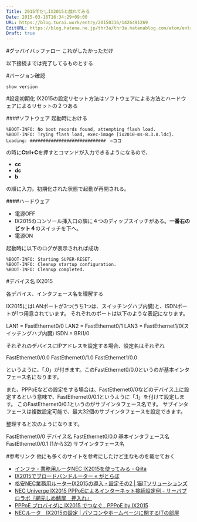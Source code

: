 ```yaml
---
Title: 2015年だしIX2015と戯れてみる
Date: 2015-03-16T16:34:29+09:00
URL: https://blog.turai.work/entry/20150316/1426491269
EditURL: https://blog.hatena.ne.jp/thr3a/thr3a.hatenablog.com/atom/entry/8454420450088276366
Draft: true
---
```


#グッバイバッファロー
これがしたかっただけ

以下接続までは完了してるものとする

#バージョン確認
```
show version
```

#設定初期化
IX2015の設定リセット方法はソフトウェアによる方法とハードウェアによるリセットの２つある

####ソフトウェア
起動時における
```
%BOOT-INFO: No boot records found, attempting flash load.
%BOOT-INFO: Trying flash load, exec-image [ix2010-ms-8.3.8.ldc].
Loading: #############################　←ココ
```
の時に**Ctrl+C**を押すとコマンドが入力できるようになるので、 

- **cc**
- **dc**
- **b**

の順に入力。初期化された状態で起動が再開される。

####ハードウェア

- 電源OFF
- IX2015のコンソール挿入口の隣に４つのディップスイッチがある。**一番右のビット４**のスイッチを下へ。
- 電源ON

起動時に以下のログが表示されれば成功
```
%BOOT-INFO: Starting SUPER-RESET.
%BOOT-INFO: Cleanup startup configuration.
%BOOT-INFO: Cleanup completed.
```

#デバイス名
IX2015

各デバイス、インタフェース名を理解する

IX2015にはLANポートが3つ(うち1つは、スイッチングハブ内臓)と、ISDNポートが1つ用意されています。
それぞれのポートは以下のような表記になります。

LAN1 = FastEthernet0/0
LAN2 = FastEthernet0/1
LAN3 = FastEthernet1/0(スイッチングハブ内臓)
ISDN = BRI1/0

それぞれのデバイスにIPアドレスを設定する場合、設定名はそれぞれ

FastEthernet0/0.0
FastEthernet0/1.0
FastEthernet1/0.0

というように、「.0」が付きます。このFastEthernet0/0.0というのが基本インタフェース名になります。

また、PPPoEなどの設定をする場合は、FastEthernet0/0などのデバイス上に設定するという意味で、FastEthernet0/0.1というように「.1」を付けて設定します。
このFastEthernet0/0.1というのがサブインタフェース名です。
サブインタフェースは複数設定可能で、最大32個のサブインタフェースを設定できます。

整理すると次のようになります。

FastEthernet0/0 デバイス名
FastEthernet0/0.0 基本インタフェース名
FastEthernet0/0.1 (1から32) サブインタフェース名



#参考リンク
他にも多くのサイトを参考にしたけど主なものを載せておく

- [インフラ - 業務用ルータNEC IX2015を使ってみる - Qiita](http://qiita.com/Morikuma_Works/items/4a0814f4e97d6891baea)
- [IX2015でブロードバンドルーター « がとらぼ](http://gato.intaa.net/net/ix2015)
- [格安NEC業務用ルーターIX2015の導入・設定その2 | 猫ITソリューションズ](http://www.neko-it.com/router-2126.html)
- [NEC Univerge IX2015 PPPoEによるインターネット接続設定例 - サーバプロラボ『網元しめ鯖屋　押入れ』](http://www.rtk.jp/oshiire/ix2015pppoe.html)
- [PPPoE プロバイダに IX2015 でつなぐ , PPPoE by IX2015](http://www.psychoscape.net/linux/2011/20110801.html)
- [NECルータ　IX2015の設定 | パソコンやホームページに関するITの部屋](http://it.trend-ai.com/patio/pc-hard-ix2015.html)
